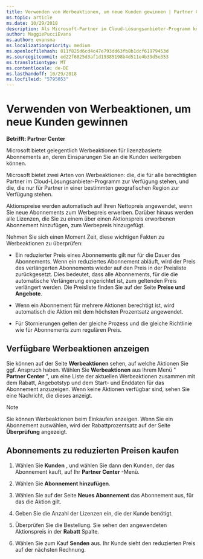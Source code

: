 ```yaml
---
title: Verwenden von Werbeaktionen, um neue Kunden gewinnen | Partner Center
ms.topic: article
ms.date: 10/29/2018
description: Als Microsoft-Partner im Cloud-Lösungsanbieter-Programm können Sie Abonnements zu Aktionspreisen erwerben und die Einsparungen an die Kunden weitergeben.
author: MaggiePucciEvans
ms.author: evansma
ms.localizationpriority: medium
ms.openlocfilehash: 011f825d6cd4c47e793dd63fb8b1dcf61979453d
ms.sourcegitcommit: ed22f6825d3af1d19385198b4d511e4b39d5e353
ms.translationtype: MT
ms.contentlocale: de-DE
ms.lasthandoff: 10/29/2018
ms.locfileid: "5795053"
---
```

# <a name="use-promotions-to-attract-new-customers"></a>Verwenden von Werbeaktionen, um neue Kunden gewinnen  

**Betrifft: Partner Center**

<!--[FWLink: https://go.microsoft.com/fwlink/?linkid=852469]-->

Microsoft bietet gelegentlich Werbeaktionen für lizenzbasierte Abonnements an, deren Einsparungen Sie an die Kunden weitergeben können. 

Microsoft bietet zwei Arten von Werbeaktionen: die, die für alle berechtigten Partner im Cloud-Lösungsanbieter-Programm zur Verfügung stehen, und die, die nur für Partner in einer bestimmten geografischen Region zur Verfügung stehen.

Aktionspreise werden automatisch auf Ihren Nettopreis angewendet, wenn Sie neue Abonnements zum Werbepreis erwerben. Darüber hinaus werden alle Lizenzen, die Sie zu einem über einen Aktionspreis erworbenen Abonnement hinzufügen, zum Werbepreis hinzugefügt. 

Nehmen Sie sich einen Moment Zeit, diese wichtigen Fakten zu Werbeaktionen zu überprüfen:

-   Ein reduzierter Preis eines Abonnements gilt nur für die Dauer des Abonnements. Wenn ein reduziertes Abonnement abläuft, wird der Preis des verlängerten Abonnements wieder auf den Preis in der Preisliste zurückgesetzt. Dies bedeutet, dass alle Abonnements, für die die automatische Verlängerung eingerichtet ist, zum geltenden Preis verlängert werden. Die Preisliste finden Sie auf der Seite **Preise und Angebote**. 

-   Wenn ein Abonnement für mehrere Aktionen berechtigt ist, wird automatisch die Aktion mit dem höchsten Prozentsatz angewendet.

-   Für Stornierungen gelten der gleiche Prozess und die gleiche Richtlinie wie für Abonnements zum regulären Preis.

## <a name="see-available-promotions"></a>Verfügbare Werbeaktionen anzeigen

Sie können auf der Seite **Werbeaktionen** sehen, auf welche Aktionen Sie ggf. Anspruch haben. Wählen Sie **Werbeaktionen** aus Ihrem Menü " **Partner Center** ", um eine Liste der aktuellen Werbeaktionen zusammen mit dem Rabatt, Angebotstyp und dem Start- und Enddaten für das Abonnement anzuzeigen. Wenn keine Aktionen verfügbar sind, sehen Sie eine Nachricht, die dieses anzeigt. 

> [!NOTE]  
> Sie können Werbeaktionen beim Einkaufen anzeigen. Wenn Sie ein Abonnement auswählen, wird der Rabattprozentsatz auf der Seite **Überprüfung** angezeigt.

## <a name="purchase-subscriptions-at-promotion-prices"></a>Abonnements zu reduzierten Preisen kaufen

1. Wählen Sie **Kunden** , und wählen Sie dann den Kunden, der das Abonnement kauft, auf Ihr **Partner Center** -Menü. 

2. Wählen Sie **Abonnement hinzufügen**.

3. Wählen Sie auf der Seite **Neues Abonnement** das Abonnement aus, für das die Aktion gilt.

4. Geben Sie die Anzahl der Lizenzen ein, die der Kunde benötigt. 

5. Überprüfen Sie die Bestellung. Sie sehen den angewendeten Aktionspreis in der **Rabatt** Spalte.  

6.  Wählen Sie zum Kauf **Senden** aus. Ihr Kunde sieht den reduzierten Preis auf der nächsten Rechnung.  



